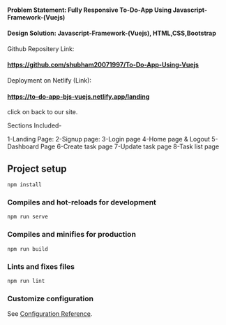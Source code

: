 #### Problem Statement: Fully Responsive To-Do-App Using        Javascript-Framework-(Vuejs)

#### Design Solution: Javascript-Framework-(Vuejs), HTML,CSS,Bootstrap

Github Repositery Link: 
#### https://github.com/shubham20071997/To-Do-App-Using-Vuejs

Deployment on Netlify (Link):
#### https://to-do-app-bjs-vuejs.netlify.app/landing 
click on back to our site.

Sections Included-

1-Landing Page:
2-Signup page:
3-Login page
4-Home page & Logout 
5-Dashboard Page
6-Create task page
7-Update task page
8-Task list page

## Project setup
```
npm install
```

### Compiles and hot-reloads for development
```
npm run serve
```

### Compiles and minifies for production
```
npm run build
```

### Lints and fixes files
```
npm run lint
```

### Customize configuration
See [Configuration Reference](https://cli.vuejs.org/config/).
